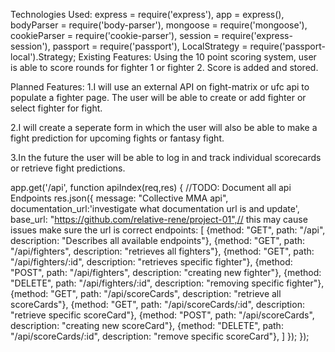 Technologies Used:
    express = require('express'),
    app = express(),
    bodyParser = require('body-parser'),
    mongoose = require('mongoose'),
    cookieParser = require('cookie-parser'),
    session = require('express-session'),
    passport = require('passport'),
    LocalStrategy = require('passport-local').Strategy;
Existing Features:
Using the 10 point scoring system, user is able to score rounds for fighter 1 or fighter 2. Score is added and stored.

Planned Features:
1.I will use an external API on fight-matrix or ufc api to populate a            fighter page.  The user will be able to create or add fighter or select   fighter for fight.

2.I will create a seperate form in which the user will also be able to make a fight prediction for upcoming fights or fantasy fight.

3.In the future the user will be able to log in and track individual scorecards or retrieve fight predictions.


app.get('/api', function apiIndex(req,res) {
  //TODO: Document all api Endpoints
  res.json({
    message: "Collective MMA api",
    documentation_url:'investigate what documentation url is and update',
    base_url: "https://github.com/relative-rene/project-01",// this may cause issues make sure the url is correct
    endpoints: [
  {method: "GET", path: "/api", description: "Describes all available endpoints"},
  {method: "GET", path: "/api/fighters", description: "retrieves all fighters"},
  {method: "GET", path: "/api/fighters/:id", description: "retrieves specific fighter"},
  {method: "POST", path: "/api/fighters", description: "creating new fighter"},
  {method: "DELETE", path: "/api/fighters/:id", description: "removing specific fighter"},
  {method: "GET", path: "/api/scoreCards", description: "retrieve all scoreCards"},
  {method: "GET", path: "/api/scoreCards/:id", description: "retrieve specific scoreCard"},
  {method: "POST", path: "/api/scoreCards", description: "creating new scoreCard"},
  {method: "DELETE", path: "/api/scoreCards/:id", description: "remove specific scoreCard"},
]
  });
});  
